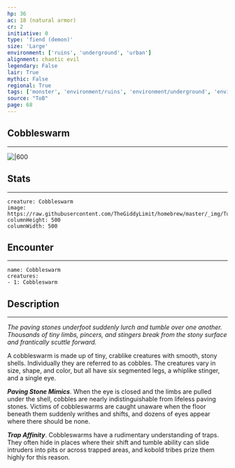 ```yaml
---
hp: 36
ac: 18 (natural armor)
cr: 2
initiative: 0
type: 'fiend (demon)'    
size: 'Large'
environment: ['ruins', 'underground', 'urban']
alignment: chaotic evil
legendary: False
lair: True
mythic: False
regional: True
tags: ['monster', 'environment/ruins', 'environment/underground', 'environment/urban']
source: "ToB"
page: 68
---
```


## Cobbleswarm
---

![|600](https://raw.githubusercontent.com/TheGiddyLimit/homebrew/master/_img/ToB/Cobbleswarm.webp)

## Stats
---

```statblock
creature: Cobbleswarm
image: https://raw.githubusercontent.com/TheGiddyLimit/homebrew/master/_img/ToB/token/Cobbleswarm.png
columnHeight: 500
columnWidth: 500
```

## Encounter
---

```encounter-table
name: Cobbleswarm
creatures:
- 1: Cobbleswarm
```

## Description
---
_The paving stones underfoot suddenly lurch and tumble over one another. Thousands of tiny limbs, pincers, and stingers break from the stony surface and frantically scuttle forward._

A cobbleswarm is made up of tiny, crablike creatures with smooth, stony shells. Individually they are referred to as cobbles. The creatures vary in size, shape, and color, but all have six segmented legs, a whiplike stinger, and a single eye.

**_Paving Stone Mimics_**. When the eye is closed and the limbs are pulled under the shell, cobbles are nearly indistinguishable from lifeless paving stones. Victims of cobbleswarms are caught unaware when the floor beneath them suddenly writhes and shifts, and dozens of eyes appear where there should be none.

**_Trap Affinity_**. Cobbleswarms have a rudimentary understanding of traps. They often hide in places where their shift and tumble ability can slide intruders into pits or across trapped areas, and kobold tribes prize them highly for this reason.






